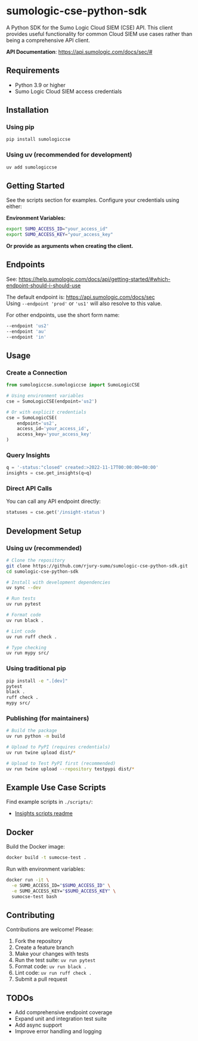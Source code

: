 # sumologic-cse-python-sdk

A Python SDK for the Sumo Logic Cloud SIEM (CSE) API. This client provides useful functionality for common Cloud SIEM use cases rather than being a comprehensive API client.

**API Documentation**: https://api.sumologic.com/docs/sec/#

## Requirements

- Python 3.9 or higher
- Sumo Logic Cloud SIEM access credentials

## Installation

### Using pip
```bash
pip install sumologiccse
```

### Using uv (recommended for development)
```bash
uv add sumologiccse
```

## Getting Started

See the scripts section for examples. Configure your credentials using either:

**Environment Variables:**
```bash
export SUMO_ACCESS_ID="your_access_id"
export SUMO_ACCESS_KEY="your_access_key"
```

**Or provide as arguments when creating the client.**

## Endpoints

See: https://help.sumologic.com/docs/api/getting-started/#which-endpoint-should-i-should-use

The default endpoint is: https://api.sumologic.com/docs/sec  
Using `--endpoint 'prod'` or `'us1'` will also resolve to this value.

For other endpoints, use the short form name:
```bash
--endpoint 'us2'
--endpoint 'au' 
--endpoint 'in'
```

## Usage

### Create a Connection
```python
from sumologiccse.sumologiccse import SumoLogicCSE

# Using environment variables
cse = SumoLogicCSE(endpoint='us2')

# Or with explicit credentials
cse = SumoLogicCSE(
    endpoint='us2',
    access_id='your_access_id',
    access_key='your_access_key'
)
```

### Query Insights
```python
q = '-status:"closed" created:>2022-11-17T00:00:00+00:00'
insights = cse.get_insights(q=q)
```

### Direct API Calls
You can call any API endpoint directly:
```python
statuses = cse.get('/insight-status')
```

## Development Setup

### Using uv (recommended)
```bash
# Clone the repository
git clone https://github.com/rjury-sumo/sumologic-cse-python-sdk.git
cd sumologic-cse-python-sdk

# Install with development dependencies
uv sync --dev

# Run tests
uv run pytest

# Format code
uv run black .

# Lint code  
uv run ruff check .

# Type checking
uv run mypy src/
```

### Using traditional pip
```bash
pip install -e ".[dev]"
pytest
black .
ruff check .
mypy src/
```

### Publishing (for maintainers)
```bash
# Build the package
uv run python -m build

# Upload to PyPI (requires credentials)
uv run twine upload dist/*

# Upload to Test PyPI first (recommended)
uv run twine upload --repository testpypi dist/*
```

## Example Use Case Scripts

Find example scripts in `./scripts/`:
- [Insights scripts readme](scripts/insights/readme.md)


## Docker

Build the Docker image:
```bash
docker build -t sumocse-test .
```

Run with environment variables:
```bash
docker run -it \
  -e SUMO_ACCESS_ID="$SUMO_ACCESS_ID" \
  -e SUMO_ACCESS_KEY="$SUMO_ACCESS_KEY" \
  sumocse-test bash
```

## Contributing

Contributions are welcome! Please:

1. Fork the repository
2. Create a feature branch
3. Make your changes with tests
4. Run the test suite: `uv run pytest`
5. Format code: `uv run black .`
6. Lint code: `uv run ruff check .`
7. Submit a pull request

## TODOs

- Add comprehensive endpoint coverage
- Expand unit and integration test suite
- Add async support
- Improve error handling and logging